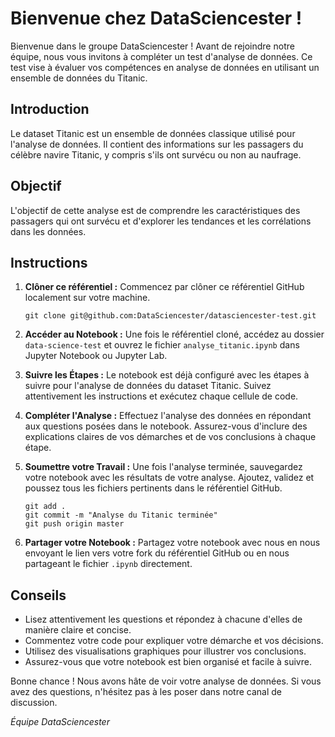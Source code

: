 # Bienvenue chez DataSciencester !

Bienvenue dans le groupe DataSciencester ! Avant de rejoindre notre équipe, nous vous invitons à compléter un test d'analyse de données. Ce test vise à évaluer vos compétences en analyse de données en utilisant un ensemble de données du Titanic.

## Introduction

Le dataset Titanic est un ensemble de données classique utilisé pour l'analyse de données. Il contient des informations sur les passagers du célèbre navire Titanic, y compris s'ils ont survécu ou non au naufrage.

## Objectif

L'objectif de cette analyse est de comprendre les caractéristiques des passagers qui ont survécu et d'explorer les tendances et les corrélations dans les données.

## Instructions

1. **Clôner ce référentiel :** Commencez par clôner ce référentiel GitHub localement sur votre machine.

   ```
   git clone git@github.com:DataSciencester/datasciencester-test.git
   ```

2. **Accéder au Notebook :** Une fois le référentiel cloné, accédez au dossier `data-science-test` et ouvrez le fichier `analyse_titanic.ipynb` dans Jupyter Notebook ou Jupyter Lab.

3. **Suivre les Étapes :** Le notebook est déjà configuré avec les étapes à suivre pour l'analyse de données du dataset Titanic. Suivez attentivement les instructions et exécutez chaque cellule de code.

4. **Compléter l'Analyse :** Effectuez l'analyse des données en répondant aux questions posées dans le notebook. Assurez-vous d'inclure des explications claires de vos démarches et de vos conclusions à chaque étape.

5. **Soumettre votre Travail :** Une fois l'analyse terminée, sauvegardez votre notebook avec les résultats de votre analyse. Ajoutez, validez et poussez tous les fichiers pertinents dans le référentiel GitHub.

   ```
   git add .
   git commit -m "Analyse du Titanic terminée"
   git push origin master
   ```

6. **Partager votre Notebook :** Partagez votre notebook avec nous en nous envoyant le lien vers votre fork du référentiel GitHub ou en nous partageant le fichier `.ipynb` directement.

## Conseils

- Lisez attentivement les questions et répondez à chacune d'elles de manière claire et concise.
- Commentez votre code pour expliquer votre démarche et vos décisions.
- Utilisez des visualisations graphiques pour illustrer vos conclusions.
- Assurez-vous que votre notebook est bien organisé et facile à suivre.

Bonne chance ! Nous avons hâte de voir votre analyse de données. Si vous avez des questions, n'hésitez pas à les poser dans notre canal de discussion.

_Équipe DataSciencester_
